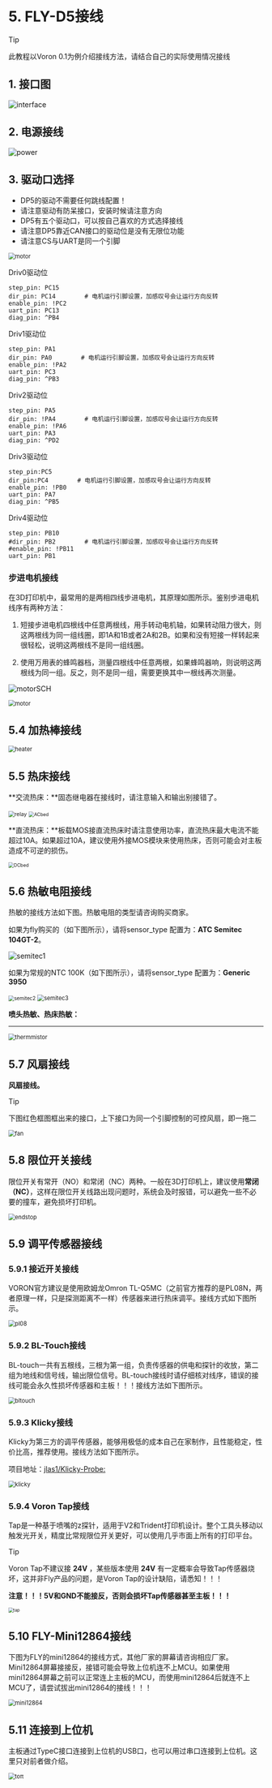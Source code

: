 # 5. FLY-D5接线

> [!TIP]
> 此教程以Voron 0.1为例介绍接线方法，请结合自己的实际使用情况接线

## 1.  接口图

![interface](../../images/boards/fly_d5/interface.png)

## 2. 电源接线

![power](../../images/boards/fly_d5/power.png)

## 3. 驱动口选择

* DP5的驱动不需要任何跳线配置！
* 请注意驱动有防呆接口，安装时候请注意方向
* DP5有五个驱动口，可以按自己喜欢的方式选择接线
* 请注意DP5靠近CAN接口的驱动位是没有无限位功能
* 请注意CS与UART是同一个引脚

<img src="../../images/boards/fly_dp5/motor.png" alt="motor" style="zoom:80%;" />

Driv0驱动位

```
step_pin: PC15
dir_pin: PC14        # 电机运行引脚设置，加感叹号会让运行方向反转
enable_pin: !PC2
uart_pin: PC13
diag_pin: ^PB4
```

Driv1驱动位

```
step_pin: PA1
dir_pin: PA0        # 电机运行引脚设置，加感叹号会让运行方向反转
enable_pin: !PA2
uart_pin: PC3
diag_pin: ^PB3
```
Driv2驱动位

```
step_pin: PA5
dir_pin: !PA4        # 电机运行引脚设置，加感叹号会让运行方向反转
enable_pin: !PA6
uart_pin: PA3
diag_pin: ^PD2
```
Driv3驱动位

```
step_pin:PC5
dir_pin:PC4        # 电机运行引脚设置，加感叹号会让运行方向反转
enable_pin: !PB0
uart_pin: PA7
diag_pin: ^PB5
```
Driv4驱动位

```
step_pin: PB10
#dir_pin: PB2        # 电机运行引脚设置，加感叹号会让运行方向反转
#enable_pin: !PB11
uart_pin: PB1

```



### 步进电机接线

在3D打印机中，最常用的是两相四线步进电机，其原理如图所示。鉴别步进电机线序有两种方法：

1. 短接步进电机四根线中任意两根线，用手转动电机轴，如果转动阻力很大，则这两根线为同一组线圈，即1A和1B或者2A和2B。如果和没有短接一样转起来很轻松，说明这两根线不是同一组线圈。

2. 使用万用表的蜂鸣器档，测量四根线中任意两根，如果蜂鸣器响，则说明这两根线为同一组。反之，则不是同一组，需要更换其中一根线再次测量。

![motorSCH](../../images/boards/fly_super8/motorSCH.png)

<img src="../../images/boards/fly_dp5/motor.png" alt="motor" style="zoom:80%;" />



## 5.4  加热棒接线

<img src="../../images/boards/fly_d5/heater.png" alt="heater" style="zoom:80%;" />

## 5.5  热床接线

**交流热床：**固态继电器在接线时，请注意输入和输出别接错了。

<img src="../../images/boards/fly_super8/relay.png" alt="relay" style="zoom:75%;" />

<img src="../../images/boards/fly_d5/ACbed.png" alt="ACbed" style="zoom:65%;" />

**直流热床：**板载MOS接直流热床时请注意使用功率，直流热床最大电流不能超过10A。如果超过10A，建议使用外接MOS模块来使用热床，否则可能会对主板造成不可逆的损伤。

<img src="../../images/boards/fly_d5/DCbed.png" alt="DCbed" style="zoom:65%;" />

## 5.6  热敏电阻接线

热敏的接线方法如下图。热敏电阻的类型请咨询购买商家。

如果为fly购买的（如下图所示），请将sensor_type 配置为：**ATC Semitec 104GT-2**。

![semitec1](../../images/boards/fly_super8/semitec1.png)

如果为常规的NTC 100K（如下图所示），请将sensor_type 配置为：**Generic 3950**

<img src="../../images/boards/fly_super8/semitec2.png" alt="semitec2" style="zoom:70%;" />

<img src="../../images/boards/fly_super8/semitec3.png" alt="semitec3" style="zoom:80%;" />

**喷头热敏、热床热敏：**

****

<img src="../../images/boards/fly_d5/thermmistor.png" alt="thermmistor" style="zoom:80%;" />

## 5.7 风扇接线

**风扇接线。**

> [!TIP]
>
> 下图红色框图框出来的接口，上下接口为同一个引脚控制的可控风扇，即一拖二

<img src="../../images/boards/fly_d5/fan.png" alt="fan" style="zoom:80%;" />

## 5.8  限位开关接线

限位开关有常开（NO）和常闭（NC）两种。一般在3D打印机上，建议使用**常闭（NC）**，这样在限位开关线路出现问题时，系统会及时报错，可以避免一些不必要的撞车，避免损坏打印机。

<img src="../../images/boards/fly_d5/endstop.png" alt="endstop" style="zoom:80%;" />

## 5.9 调平传感器接线

### 5.9.1 接近开关接线

VORON官方建议是使用欧姆龙Omron TL-Q5MC（之前官方推荐的是PL08N，两者原理一样，只是探测距离不一样）传感器来进行热床调平。接线方式如下图所示。

<img src="../../images/boards/fly_d5/pl08.png" alt="pl08" style="zoom:80%;" />

### 5.9.2 BL-Touch接线

BL-touch一共有五根线，三根为第一组，负责传感器的供电和探针的收放，第二组为地线和信号线，输出限位信号。BL-touch接线时请仔细核对线序，错误的接线可能会永久性损坏传感器和主板！！！接线方法如下图所示。

<img src="../../images/boards/fly_d5/bltouch.png" alt="bltouch" style="zoom:80%;" />

### 5.9.3 Klicky接线

Klicky为第三方的调平传感器，能够用极低的成本自己在家制作，且性能稳定，性价比高，推荐使用。接线方法如下图所示。

项目地址：[jlas1/Klicky-Probe: ](https://github.com/jlas1/Klicky-Probe "项目地址，点击即可跳转")

<img src="../../images/boards/fly_d5/klicky.png" alt="klicky" style="zoom:80%;" />

### 5.9.4 Voron Tap接线

Tap是一种基于喷嘴的z探针，适用于V2和Trident打印机设计。整个工具头移动以触发光开关，精度比常规限位开关更好，可以使用几乎市面上所有的打印平台。

> [!TIP]
> Voron Tap不建议接 **24V** ，某些版本使用 **24V** 有一定概率会导致Tap传感器烧坏，这并非Fly产品的问题，是Voron Tap的设计缺陷，请悉知！！！

**注意！！！5V和GND不能接反，否则会损坏Tap传感器甚至主板！！！**

<img src="../../images/boards/fly_d5/tap.png" alt="tap" style="zoom:60%;" />

## 5.10 FLY-Mini12864接线

下图为FLY的mini12864的接线方式，其他厂家的屏幕请咨询相应厂家。Mini12864屏幕接接反，接错可能会导致上位机连不上MCU。如果使用mini12864屏幕之前可以正常连上主板的MCU，而使用mini12864后就连不上MCU了，请尝试拔出mini12864的接线！！！

<img src="../../images/boards/fly_d5/mini12864.png" alt="mini12864" style="zoom:80%;" />

## 5.11 连接到上位机

主板通过TypeC接口连接到上位机的USB口，也可以用过串口连接到上位机。这里只对前者做介绍。

<img src="../../images/boards/fly_d5/toπ.png" alt="toπ" style="zoom:80%;" />

